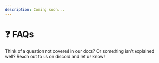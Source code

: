 ```yaml
---
description: Coming soon...
---
```


# ❓ FAQs

Think of a question not covered in our docs? Or something isn't explained well? Reach out to us on discord and let us know!
